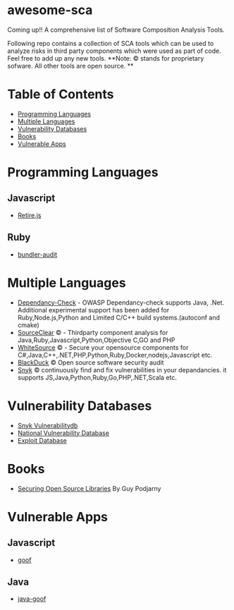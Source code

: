 # awesome-sca
Coming up!! A comprehensive list of Software Composition Analysis Tools.

Following repo contains a collection of SCA tools which can be used to analyze risks in third party components which were used as part of code. Feel free to add up any new tools. 
**Note: :copyright: stands for proprietary sofware. All other tools are open source. **

# Table of Contents

- [Programming Languages](#programming-languages)
- [Multiple Languages](#multiple-languages)
- [Vulnerability Databases](##vulnerability-databases)
- [Books](#books)
- [Vulnerable Apps](#vulnerable-apps)

# Programming Languages

## Javascript

* [Retire.js](https://github.com/RetireJS/retire.js)

## Ruby

* [bundler-audit](https://github.com/rubysec/bundler-audit)


# Multiple Languages
* [Dependancy-Check](https://github.com/jeremylong/DependencyCheck) - OWASP Dependancy-check supports Java, .Net. Additional experimental support has been added for Ruby,Node.js,Python and Limited C/C++ build systems.(autoconf and cmake)
* [SourceClear](https://www.sourceclear.com/) :copyright: - Thirdparty component analysis for Java,Ruby,Javascript,Python,Objective C,GO and PHP
* [WhiteSource](https://www.whitesourcesoftware.com/whitesource-languages/) :copyright: -  Secure your opensource components for C#,Java,C++,.NET,PHP,Python,Ruby,Docker,nodejs,Javascript etc.
* [BlackDuck](https://www.blackducksoftware.com/solutions/application-security) :copyright: Open source software security audit
* [Snyk](https://snyk.io/) :copyright: continuously find and fix vulnerabilities in your depandancies. it supports JS,Java,Python,Ruby,Go,PHP,.NET,Scala etc.

# Vulnerability Databases

* [Snyk Vulnerabilitydb](https://github.com/snyk/vulnerabilitydb)
* [National Vulnerability Database](https://nvd.nist.gov/)
* [Exploit Database](https://www.exploit-db.com/webapps/)


# Books
* [Securing Open Source Libraries](https://www.safaribooksonline.com/library/view/securing-open-source/9781491996980/) By Guy Podjarny


# Vulnerable Apps

## Javascript
* [goof](https://github.com/snyk/goof)

## Java
* [java-goof](https://github.com/snyk/java-goof)




